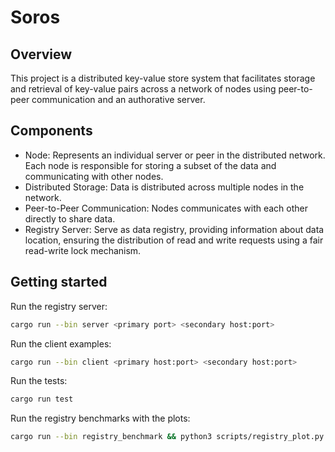 # Soros

## Overview

This project is a distributed key-value store system that facilitates storage and retrieval of key-value pairs across a network of nodes using peer-to-peer communication and an authorative server. 

## Components

- Node: Represents an individual server or peer in the distributed network. Each node is responsible for storing a subset of the data and communicating with other nodes.
- Distributed Storage: Data is distributed across multiple nodes in the network.
- Peer-to-Peer Communication: Nodes communicates with each other directly to share data.
- Registry Server: Serve as data registry, providing information about data location, ensuring the distribution of read and write requests using a fair read-write lock mechanism. 

## Getting started

Run the registry server:

```bash
cargo run --bin server <primary port> <secondary host:port>
```

Run the client examples:

```bash
cargo run --bin client <primary host:port> <secondary host:port>
```

Run the tests:

```bash
cargo run test
```

Run the registry benchmarks with the plots:

```bash
cargo run --bin registry_benchmark && python3 scripts/registry_plot.py
```

